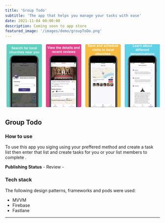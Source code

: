 ```yaml
---
title: 'Group Todo'
subtitle: 'The app that helps you manage your tasks with ease'
date: 2021-11-04 00:00:00
description: Coming soon to app store 
featured_image: '/images/demo/groupToDo.png'
---
```


![](/images/demo/appPreview.jpg)

## Group Todo

### How to use 
To use this app you siging using your preffered method and create a task list then enter that list and create tasks for you or your list members to complete . 


**Publishing Status** -  Review  -  
<!--[ Click here]( https://apps.apple.com/us/app/faith-finder-uk/id1537256354 ) -->

### Tech stack 
The following design patterns, frameworks  and pods were used:

* MVVM
* Firebase
* Fastlane

---

